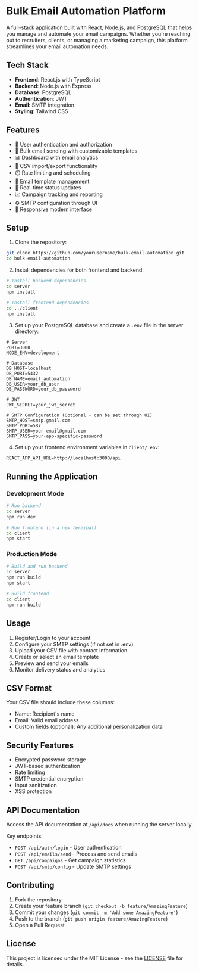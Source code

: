 # Bulk Email Automation Platform

A full-stack application built with React, Node.js, and PostgreSQL that helps you manage and automate your email campaigns. Whether you're reaching out to recruiters, clients, or managing a marketing campaign, this platform streamlines your email automation needs.

## Tech Stack

- **Frontend**: React.js with TypeScript
- **Backend**: Node.js with Express
- **Database**: PostgreSQL
- **Authentication**: JWT
- **Email**: SMTP integration
- **Styling**: Tailwind CSS

## Features

- 🔐 User authentication and authorization
- 📧 Bulk email sending with customizable templates
- 📊 Dashboard with email analytics
- 📁 CSV import/export functionality
- ⏱️ Rate limiting and scheduling
- 📝 Email template management
- 🔄 Real-time status updates
- 📈 Campaign tracking and reporting
- ⚙️ SMTP configuration through UI
- 🎨 Responsive modern interface

## Setup

1. Clone the repository:
```bash
git clone https://github.com/yourusername/bulk-email-automation.git
cd bulk-email-automation
```

2. Install dependencies for both frontend and backend:
```bash
# Install backend dependencies
cd server
npm install

# Install frontend dependencies
cd ../client
npm install
```

3. Set up your PostgreSQL database and create a `.env` file in the server directory:
```env
# Server
PORT=3000
NODE_ENV=development

# Database
DB_HOST=localhost
DB_PORT=5432
DB_NAME=email_automation
DB_USER=your_db_user
DB_PASSWORD=your_db_password

# JWT
JWT_SECRET=your_jwt_secret

# SMTP Configuration (Optional - can be set through UI)
SMTP_HOST=smtp.gmail.com
SMTP_PORT=587
SMTP_USER=your-email@gmail.com
SMTP_PASS=your-app-specific-password
```

4. Set up your frontend environment variables in `client/.env`:
```env
REACT_APP_API_URL=http://localhost:3000/api
```

## Running the Application

### Development Mode

```bash
# Run backend
cd server
npm run dev

# Run frontend (in a new terminal)
cd client
npm start
```

### Production Mode

```bash
# Build and run backend
cd server
npm run build
npm start

# Build frontend
cd client
npm run build
```

## Usage

1. Register/Login to your account
2. Configure your SMTP settings (if not set in .env)
3. Upload your CSV file with contact information
4. Create or select an email template
5. Preview and send your emails
6. Monitor delivery status and analytics

## CSV Format

Your CSV file should include these columns:
- Name: Recipient's name
- Email: Valid email address
- Custom fields (optional): Any additional personalization data

## Security Features

- Encrypted password storage
- JWT-based authentication
- Rate limiting
- SMTP credential encryption
- Input sanitization
- XSS protection

## API Documentation

Access the API documentation at `/api/docs` when running the server locally.

Key endpoints:
- `POST /api/auth/login` - User authentication
- `POST /api/emails/send` - Process and send emails
- `GET /api/campaigns` - Get campaign statistics
- `POST /api/smtp/config` - Update SMTP settings

## Contributing

1. Fork the repository
2. Create your feature branch (`git checkout -b feature/AmazingFeature`)
3. Commit your changes (`git commit -m 'Add some AmazingFeature'`)
4. Push to the branch (`git push origin feature/AmazingFeature`)
5. Open a Pull Request

## License

This project is licensed under the MIT License - see the [LICENSE](LICENSE) file for details.
